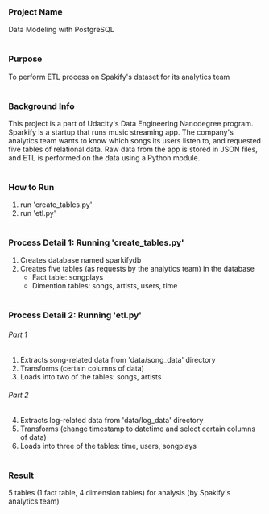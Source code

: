 ### Project Name
Data Modeling with PostgreSQL<br><br>

### Purpose
To perform ETL process on Spakify's dataset for its analytics team<br><br>

### Background Info
This project is a part of Udacity's Data Engineering Nanodegree program. Sparkify is a startup that runs music streaming app. The company's analytics team wants to know which songs its users listen to, and requested five tables of relational data. Raw data from the app is stored in JSON files, and ETL is performed on the data using a Python module.<br><br>

### How to Run
1. run 'create_tables.py'
2. run 'etl.py'<br><br>

### Process Detail 1: Running 'create_tables.py'
1. Creates database named sparkifydb
2. Creates five tables (as requests by the analytics team) in the database
   - Fact table: songplays
   - Dimention tables: songs, artists, users, time<br><br>

### Process Detail 2: Running 'etl.py'
###### Part 1
1. Extracts song-related data from 'data/song_data' directory
2. Transforms (certain columns of data)
3. Loads into two of the tables: songs, artists
###### Part 2
4. Extracts log-related data from 'data/log_data' directory
5. Transforms (change timestamp to datetime and select certain columns of data)
6. Loads into three of the tables: time, users, songplays<br><br>

### Result
5 tables (1 fact table, 4 dimension tables) for analysis
(by Spakify's analytics team)
